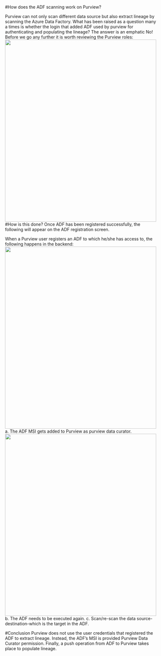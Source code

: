 #How does the ADF scanning work on Purview?

Purview can not only scan different data source but also extract lineage by scanning the Azure Data Factory. What has been raised as a question many a times is whether the login that added ADF used by purview for authenticating and populating the lineage? The answer is an emphatic No! Before we go any further it is worth reviewing the Purview roles:
 <img src= "\Purview\Images\Permissions.jpg" width="500" height="600">
#How is this done?
Once ADF has been registered successfully, the following will appear on the ADF registration screen.
 

When a Purview user registers an ADF to which he/she has access to, the following happens in the backend:
<img src= "\Purview\Images\ADFRegistration.jpg" width="500" height="600">
a.	The ADF MSI gets added to Purview as purview data curator.
 <img src= "\Purview\Images\MSI.jpg" width="500" height="600">
b.	The ADF needs to be executed again.
c.	Scan/re-scan the data source-destination-which is the target in the ADF.

#Conclusion
Purview does not use the user credentials that registered the ADF to extract lineage. Instead, the ADF’s MSI is provided Purview Data Curator permission. Finally, a push operation from ADF to Purview takes place to populate lineage.
